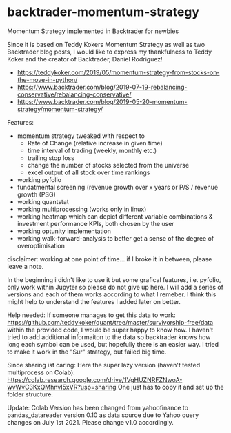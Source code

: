 # backtrader-momentum-strategy
Momentum Strategy implemented in Backtrader for newbies

Since it is based on Teddy Kokers Momentum Strategy as well as two Backtrader blog posts, I would like to express my thankfulness to Teddy Koker and the creator of Backtrader, Daniel Rodriguez!

* https://teddykoker.com/2019/05/momentum-strategy-from-stocks-on-the-move-in-python/
* https://www.backtrader.com/blog/2019-07-19-rebalancing-conservative/rebalancing-conservative/
* https://www.backtrader.com/blog/2019-05-20-momentum-strategy/momentum-strategy/

Features:
- momentum strategy tweaked with respect to
  + Rate of Change (relative increase in given time)
  + time interval of trading (weekly, monthly etc.)
  + trailing stop loss
  + change the number of stocks selected from the universe
  + excel output of all stock over time rankings
- working pyfolio
- fundatmental screening (revenue growth over x years or P/S / revenue growth (PSG)
- working quantstat
- working multiprocessing (works only in linux)
- working heatmap which can depict different variable combinations & investment performance KPIs, both chosen by the user
- working optunity implementation
- working walk-forward-analysis to better get a sense of the degree of overoptimisation

disclaimer: working at one point of time... if I broke it in between, please leave a note.


In the beginning i didn't like to use it but some grafical features, i.e. pyfolio, only work within Jupyter so please do not give up here.
I will add a series of versions and each of them works according to what I remeber. I think this might help to understand the features I added later on better.

Help needed:
If someone manages to get this data to work: https://github.com/teddykoker/quant/tree/master/survivorship-free/data within the provided code, I would be super happy to know how. I haven't tried to add additional informaiton to the data so backtrader knows how long each symbol can be used, but hopefully there is an easier way. I tried to make it work in the "Sur" strategy, but failed big time.

Since sharing ist caring:
Here the super lazy version (haven't tested multiprocess on Colab):
https://colab.research.google.com/drive/1VgHUZNRFZNwoA-wvWvC3KxQMhnvI5xVR?usp=sharing
One just has to copy it and set up the folder structure.

Update:
Colab Version has been changed from yahoofinance to pandas_datareader version 0.10 as data source due to Yahoo query changes on July 1st 2021. Please change v1.0 accordingly.
